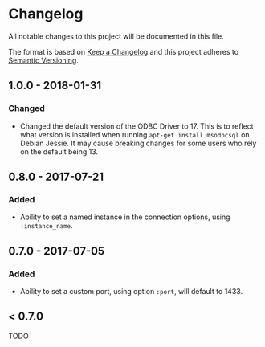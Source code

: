 # Changelog

All notable changes to this project will be documented in this file.

The format is based on [Keep a Changelog](http://keepachangelog.com/en/1.0.0/)
and this project adheres to [Semantic Versioning](http://semver.org/spec/v2.0.0.html).

## 1.0.0 - 2018-01-31

### Changed

* Changed the default version of the ODBC Driver to 17. This is to reflect what version is installed when running `apt-get install msodbcsql` on Debian Jessie. It may cause breaking changes for some users who rely on the default being 13.

## 0.8.0 - 2017-07-21

### Added

* Ability to set a named instance in the connection options, using `:instance_name`.

## 0.7.0 - 2017-07-05

### Added

* Ability to set a custom port, using option `:port`, will default to 1433.

## < 0.7.0

TODO
